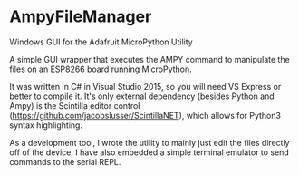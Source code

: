 # AmpyFileManager
Windows GUI for the Adafruit MicroPython Utility

A simple GUI wrapper that executes the AMPY command to manipulate the files on an ESP8266 board running MicroPython.

It was written in C# in Visual Studio 2015, so you will need VS Express or better to compile it.  It's only external dependency (besides Python and Ampy) is the Scintilla editor control (https://github.com/jacobslusser/ScintillaNET), which allows for Python3 syntax highlighting.

As a development tool, I wrote the utility to mainly just edit the files directly off of the device.  I have also embedded a simple terminal emulator to send commands to the serial REPL.
